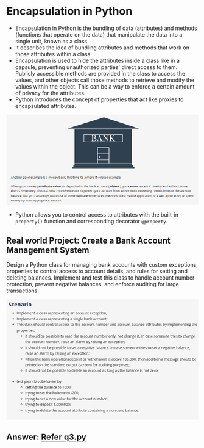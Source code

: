 # Encapsulation in Python 

- Encapsulation in Python is the bundling of data (attributes) and methods (functions that operate on the data) that manipulate the data into a single unit, known as a class.
- It describes the idea of bundling attributes and methods that work on those attributes within a class.
- Encapsulation is used to hide the attributes inside a class like in a capsule, preventing unauthorized parties' direct access to them. Publicly accessible methods are provided in the class to access the values, and other objects call those methods to retrieve and modify the values within the object. This can be a way to enforce a certain amount of privacy for the attributes.
- Python introduces the concept of properties that act like proxies to encapsulated attributes.

![alt text](image.png)

- Python allows you to control access to attributes with the built-in `property()` function and corresponding decorator `@property`.

## Real world Project: Create a Bank Account Management System

Design a Python class for managing bank accounts with custom exceptions, properties to control access to account details, and rules for setting and deleting balances. Implement and test this class to handle account number protection, prevent negative balances, and enforce auditing for large transactions.

![alt text](image-1.png)

## Answer: [Refer q3.py](./q3.py)